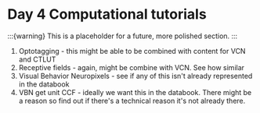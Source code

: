 # Day 4 Computational tutorials

:::{warning}
This is a placeholder for a future, more polished section.
:::

1. Optotagging - this might be able to be combined with content for VCN and CTLUT
2. Receptive fields - again, might be combine with VCN. See how similar
3. Visual Behavior Neuropixels - see if any of this isn't already represented in the databook
4. VBN get unit CCF - ideally we want this in the databook. There might be a reason so find out if there's a technical reason it's not already there.
